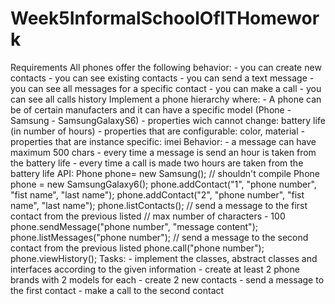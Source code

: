 # Week5InformalSchoolOfITHomework
Requirements  All phones offer the following behavior: - you can create new contacts - you can see existing contacts - you can send a text message - you can see all messages for a specific contact - you can make a call - you can see all calls history   Implement a phone hierarchy where: - A phone can be of certain manufacters and it can have a specific model (Phone - Samsung - SamsungGalaxyS6) - properties wich cannot change: battery life (in number of hours) - properties that are configurable: color, material - properties that are instance specific: imei  Behavior:   - a message can have maximum 500 chars  - every time a message is send an hour is taken from the battery life  - every time a call is made two hours are taken from the battery life  API:   Phone phone= new Samsung(); // shouldn't compile        Phone phone = new SamsungGalaxy6();         phone.addContact("1", "phone number", "fist name", "last name");        phone.addContact("2", "phone number", "fist name", "last name");        phone.listContacts();         // send a message to the first contact from the previous listed         // max number of characters - 100        phone.sendMessage("phone number", "message content");        phone.listMessages("phone number");          // send a message to the second contact from the previous listed        phone.call("phone number");        phone.viewHistory();  Tasks: - implement the classes, abstract classes and interfaces according to the given information - create at least 2 phone brands with 2 models for each - create 2 new contacts - send a message to the first contact - make a call to the second contact
